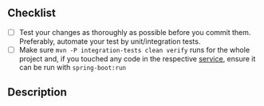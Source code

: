 <!-- 
Thank you for supporting us with your Pull Request! 🙌 ❤️ 

Before submitting, please take the time to check the points below and provide some descriptive information.
* [ ] If this PR comes from a fork, please [Allow edits from maintainers](https://help.github.com/en/github/collaborating-with-issues-and-pull-requests/allowing-changes-to-a-pull-request-branch-created-from-a-fork)
* [ ] Set a meaningful title. Format: {task_name} (closes #{issue_number}). For example: Use logger (closes #41)
* [ ] [Link your Pull Request to an issue](https://help.github.com/en/github/managing-your-work-on-github/linking-a-pull-request-to-an-issue) (if applicable)
* [ ] Create Work In Progress [WIP] pull requests only if you need clarification or an explicit review before you can continue your work item.
* [ ] Make sure that your PR is not introducing _unncessary_ reformatting (e.g., introduced by on-save hooks in your IDE)

-->

## Checklist

* [ ] Test your changes as thoroughly as possible before you commit them. Preferably, automate your test by unit/integration tests.
* [ ] Make sure `mvn -P integration-tests clean verify` runs for the whole project and, if you touched any code in the respective [service](services), ensure it can be run with `spring-boot:run`

## Description

<!-- Please be brief in describing which issue is solved by your PR or which enhancement it brings -->
